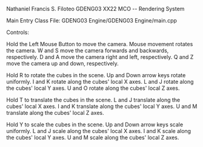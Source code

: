 Nathaniel Francis S. Filoteo
GDENG03 XX22
MCO -- Rendering System

Main Entry Class File:
GDENG03 Engine/GDENG03 Engine/main.cpp


Controls:

Hold the Left Mouse Button to move the camera.
Mouse movement rotates the camera.
W and S move the camera forwards and backwards, respectively.
D and A move the camera right and left, respectively.
Q and Z move the camera up and down, respectively.

Hold R to rotate the cubes in the scene.
Up and Down arrow keys rotate uniformly.
I and K rotate along the cubes' local X axes.
L and J rotate along the cubes' local Y axes.
U and O rotate along the cubes' local Z axes.

Hold T to translate the cubes in the scene.
L and J translate along the cubes' local X axes.
I and K translate along the cubes' local Y axes.
U and M translate along the cubes' local Z axes.

Hold Y to scale the cubes in the scene.
Up and Down arrow keys scale uniformly.
L and J scale along the cubes' local X axes.
I and K scale along the cubes' local Y axes.
U and M scale along the cubes' local Z axes.
